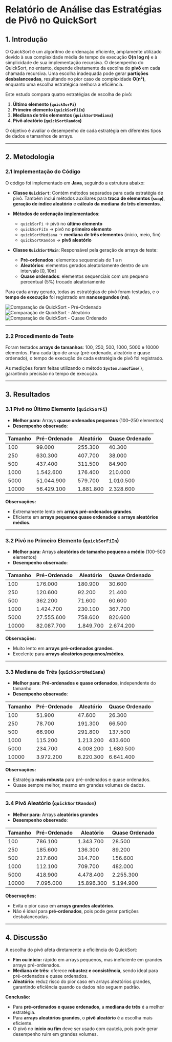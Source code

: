

# **Relatório de Análise das Estratégias de Pivô no QuickSort**

## **1. Introdução**

O QuickSort é um algoritmo de ordenação eficiente, amplamente utilizado devido à sua complexidade média de tempo de execução **O(n log n)** e à simplicidade de sua implementação recursiva.
O desempenho do QuickSort, no entanto, depende diretamente da escolha do **pivô** em cada chamada recursiva. Uma escolha inadequada pode gerar **partições desbalanceadas**, resultando no pior caso de complexidade **O(n²)**, enquanto uma escolha estratégica melhora a eficiência.

Este estudo compara quatro estratégias de escolha de pivô:

1. **Último elemento (`quickSorFi`)**
2. **Primeiro elemento (`quickSorFiIn`)**
3. **Mediana de três elementos (`quickSortMediana`)**
4. **Pivô aleatório (`quickSortRandom`)**

O objetivo é avaliar o desempenho de cada estratégia em diferentes tipos de dados e tamanhos de arrays.

---

## **2. Metodologia**

### **2.1 Implementação do Código**

O código foi implementado em **Java**, seguindo a estrutura abaixo:

* **Classe `QuickSort`**:
  Contém métodos separados para cada estratégia de pivô. Também inclui métodos auxiliares para **troca de elementos (`swap`)**, **geração de índice aleatório** e **cálculo da mediana de três elementos**.

* **Métodos de ordenação implementados**:

  * `quickSorFi` → pivô no **último elemento**
  * `quickSorFiIn` → pivô no **primeiro elemento**
  * `quickSortMediana` → **mediana de três elementos** (início, meio, fim)
  * `quickSortRandom` → **pivô aleatório**

* **Classe `QuickSortMain`**:
  Responsável pela geração de arrays de teste:

  * **Pré-ordenados**: elementos sequenciais de 1 a n
  * **Aleatórios**: elementos gerados aleatoriamente dentro de um intervalo \[0, 10n]
  * **Quase ordenados**: elementos sequenciais com um pequeno percentual (5%) trocado aleatoriamente

Para cada array gerado, todas as estratégias de pivô foram testadas, e o **tempo de execução** foi registrado em **nanosegundos (ns)**.

![Comparação de QuickSort - Pré-Ordenado](quicksort_preordenado.png)
![Comparação de QuickSort - Aleatório](quicksort_aleatorio.png)
![Comparação de QuickSort - Quase Ordenado](quicksort_quaseordenado.png)

---

### **2.2 Procedimento de Teste**

Foram testados **arrays de tamanhos**: 100, 250, 500, 1000, 5000 e 10000 elementos.
Para cada tipo de array (pré-ordenado, aleatório e quase ordenado), o tempo de execução de cada estratégia de pivô foi registrado.

As medições foram feitas utilizando o método **`System.nanoTime()`**, garantindo precisão no tempo de execução.

---

## **3. Resultados**

### **3.1 Pivô no Último Elemento (`quickSorFi`)**

* **Melhor para:** Arrays **quase ordenados pequenos** (100–250 elementos)
* **Desempenho observado**:

| Tamanho | Pré-Ordenado | Aleatório | Quase Ordenado |
| ------- | ------------ | --------- | -------------- |
| 100     | 99.000       | 255.300   | 40.300         |
| 250     | 630.300      | 407.700   | 38.000         |
| 500     | 437.400      | 311.500   | 84.900         |
| 1000    | 1.542.600    | 176.400   | 210.000        |
| 5000    | 51.044.900   | 579.700   | 1.010.500      |
| 10000   | 56.429.100   | 1.881.800 | 2.328.600      |

**Observações:**

* Extremamente lento em **arrays pré-ordenados grandes**.
* Eficiente em **arrays pequenos quase ordenados** e **arrays aleatórios médios**.

---

### **3.2 Pivô no Primeiro Elemento (`quickSorFiIn`)**

* **Melhor para:** Arrays **aleatórios de tamanho pequeno a médio** (100–500 elementos)
* **Desempenho observado**:

| Tamanho | Pré-Ordenado | Aleatório | Quase Ordenado |
| ------- | ------------ | --------- | -------------- |
| 100     | 176.000      | 180.900   | 30.600         |
| 250     | 120.600      | 92.200    | 21.400         |
| 500     | 362.200      | 71.600    | 60.600         |
| 1000    | 1.424.700    | 230.100   | 367.700        |
| 5000    | 27.555.600   | 758.600   | 820.600        |
| 10000   | 82.087.700   | 1.849.700 | 2.674.200      |

**Observações:**

* Muito lento em **arrays pré-ordenados grandes**.
* Excelente para **arrays aleatórios pequenos/médios**.

---

### **3.3 Mediana de Três (`quickSortMediana`)**

* **Melhor para:** **Pré-ordenados e quase ordenados**, independente do tamanho
* **Desempenho observado**:

| Tamanho | Pré-Ordenado | Aleatório | Quase Ordenado |
| ------- | ------------ | --------- | -------------- |
| 100     | 51.900       | 47.600    | 26.300         |
| 250     | 78.700       | 191.300   | 66.500         |
| 500     | 66.900       | 291.800   | 137.500        |
| 1000    | 115.200      | 1.213.200 | 433.600        |
| 5000    | 234.700      | 4.008.200 | 1.680.500      |
| 10000   | 3.972.200    | 8.220.300 | 6.641.400      |

**Observações:**

* Estratégia **mais robusta** para pré-ordenados e quase ordenados.
* Quase sempre melhor, mesmo em grandes volumes de dados.

---

### **3.4 Pivô Aleatório (`quickSortRandom`)**

* **Melhor para:** Arrays **aleatórios grandes**
* **Desempenho observado**:

| Tamanho | Pré-Ordenado | Aleatório  | Quase Ordenado |
| ------- | ------------ | ---------- | -------------- |
| 100     | 786.100      | 1.343.700  | 28.500         |
| 250     | 185.600      | 136.300    | 89.200         |
| 500     | 217.600      | 314.700    | 156.600        |
| 1000    | 112.100      | 709.700    | 482.000        |
| 5000    | 418.900      | 4.478.400  | 2.255.300      |
| 10000   | 7.095.000    | 15.896.300 | 5.194.900      |

**Observações:**

* Evita o pior caso em **arrays grandes aleatórios**.
* Não é ideal para **pré-ordenados**, pois pode gerar partições desbalanceadas.

---

## **4. Discussão**

A escolha do pivô afeta diretamente a eficiência do QuickSort:

* **Fim ou início:** rápido em arrays pequenos, mas ineficiente em grandes arrays pré-ordenados.
* **Mediana de três:** oferece **robustez e consistência**, sendo ideal para pré-ordenados e quase ordenados.
* **Aleatório:** reduz risco do pior caso em arrays aleatórios grandes, garantindo eficiência quando os dados não seguem padrão.

**Conclusão:**

* Para **pré-ordenados e quase ordenados**, a **mediana de três** é a melhor estratégia.
* Para **arrays aleatórios grandes**, o **pivô aleatório** é a escolha mais eficiente.
* O pivô no **início ou fim** deve ser usado com cautela, pois pode gerar desempenho ruim em grandes volumes.
